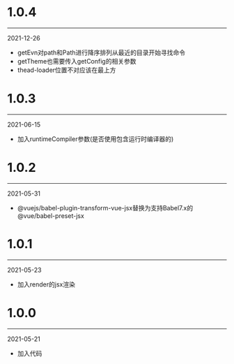 # 1.0.4

***

2021-12-26

* getEvn对path和Path进行降序排列从最近的目录开始寻找命令
* getTheme也需要传入getConfig的相关参数
* thead-loader位置不对应该在最上方

# 1.0.3

***

2021-06-15

* 加入runtimeCompiler参数(是否使用包含运行时编译器的)

# 1.0.2

***

2021-05-31

* @vuejs/babel-plugin-transform-vue-jsx替换为支持Babel7.x的@vue/babel-preset-jsx

# 1.0.1

***

2021-05-23

* 加入render的jsx渲染

# 1.0.0

***

2021-05-21

* 加入代码

